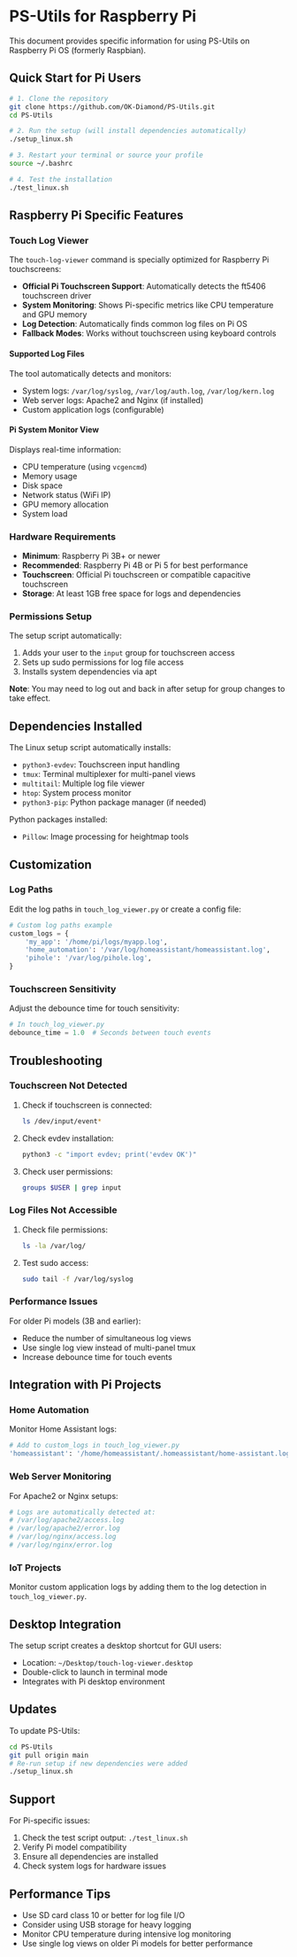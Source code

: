 # PS-Utils for Raspberry Pi

This document provides specific information for using PS-Utils on Raspberry Pi OS (formerly Raspbian).

## Quick Start for Pi Users

```bash
# 1. Clone the repository
git clone https://github.com/OK-Diamond/PS-Utils.git
cd PS-Utils

# 2. Run the setup (will install dependencies automatically)
./setup_linux.sh

# 3. Restart your terminal or source your profile
source ~/.bashrc

# 4. Test the installation
./test_linux.sh
```

## Raspberry Pi Specific Features

### Touch Log Viewer

The `touch-log-viewer` command is specially optimized for Raspberry Pi touchscreens:

- **Official Pi Touchscreen Support**: Automatically detects the ft5406 touchscreen driver
- **System Monitoring**: Shows Pi-specific metrics like CPU temperature and GPU memory
- **Log Detection**: Automatically finds common log files on Pi OS
- **Fallback Modes**: Works without touchscreen using keyboard controls

#### Supported Log Files

The tool automatically detects and monitors:

- System logs: `/var/log/syslog`, `/var/log/auth.log`, `/var/log/kern.log`
- Web server logs: Apache2 and Nginx (if installed)
- Custom application logs (configurable)

#### Pi System Monitor View

Displays real-time information:
- CPU temperature (using `vcgencmd`)
- Memory usage
- Disk space
- Network status (WiFi IP)
- GPU memory allocation
- System load

### Hardware Requirements

- **Minimum**: Raspberry Pi 3B+ or newer
- **Recommended**: Raspberry Pi 4B or Pi 5 for best performance
- **Touchscreen**: Official Pi touchscreen or compatible capacitive touchscreen
- **Storage**: At least 1GB free space for logs and dependencies

### Permissions Setup

The setup script automatically:
1. Adds your user to the `input` group for touchscreen access
2. Sets up sudo permissions for log file access
3. Installs system dependencies via apt

**Note**: You may need to log out and back in after setup for group changes to take effect.

## Dependencies Installed

The Linux setup script automatically installs:

- `python3-evdev`: Touchscreen input handling
- `tmux`: Terminal multiplexer for multi-panel views
- `multitail`: Multiple log file viewer
- `htop`: System process monitor
- `python3-pip`: Python package manager (if needed)

Python packages installed:
- `Pillow`: Image processing for heightmap tools

## Customization

### Log Paths

Edit the log paths in `touch_log_viewer.py` or create a config file:

```python
# Custom log paths example
custom_logs = {
    'my_app': '/home/pi/logs/myapp.log',
    'home_automation': '/var/log/homeassistant/homeassistant.log',
    'pihole': '/var/log/pihole.log',
}
```

### Touchscreen Sensitivity

Adjust the debounce time for touch sensitivity:

```python
# In touch_log_viewer.py
debounce_time = 1.0  # Seconds between touch events
```

## Troubleshooting

### Touchscreen Not Detected

1. Check if touchscreen is connected:
   ```bash
   ls /dev/input/event*
   ```

2. Check evdev installation:
   ```bash
   python3 -c "import evdev; print('evdev OK')"
   ```

3. Check user permissions:
   ```bash
   groups $USER | grep input
   ```

### Log Files Not Accessible

1. Check file permissions:
   ```bash
   ls -la /var/log/
   ```

2. Test sudo access:
   ```bash
   sudo tail -f /var/log/syslog
   ```

### Performance Issues

For older Pi models (3B and earlier):
- Reduce the number of simultaneous log views
- Use single log view instead of multi-panel tmux
- Increase debounce time for touch events

## Integration with Pi Projects

### Home Automation

Monitor Home Assistant logs:
```bash
# Add to custom_logs in touch_log_viewer.py
'homeassistant': '/home/homeassistant/.homeassistant/home-assistant.log'
```

### Web Server Monitoring

For Apache2 or Nginx setups:
```bash
# Logs are automatically detected at:
# /var/log/apache2/access.log
# /var/log/apache2/error.log
# /var/log/nginx/access.log
# /var/log/nginx/error.log
```

### IoT Projects

Monitor custom application logs by adding them to the log detection in `touch_log_viewer.py`.

## Desktop Integration

The setup script creates a desktop shortcut for GUI users:
- Location: `~/Desktop/touch-log-viewer.desktop`
- Double-click to launch in terminal mode
- Integrates with Pi desktop environment

## Updates

To update PS-Utils:

```bash
cd PS-Utils
git pull origin main
# Re-run setup if new dependencies were added
./setup_linux.sh
```

## Support

For Pi-specific issues:
1. Check the test script output: `./test_linux.sh`
2. Verify Pi model compatibility
3. Ensure all dependencies are installed
4. Check system logs for hardware issues

## Performance Tips

- Use SD card class 10 or better for log file I/O
- Consider using USB storage for heavy logging
- Monitor CPU temperature during intensive log monitoring
- Use single log views on older Pi models for better performance
